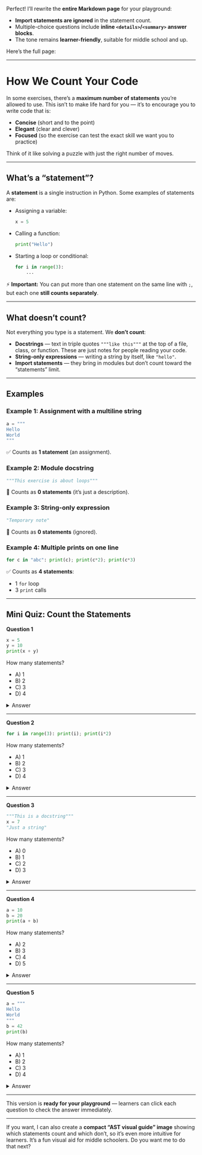Perfect! I’ll rewrite the **entire Markdown page** for your playground:

* **Import statements are ignored** in the statement count.
* Multiple-choice questions include **inline `<details>`/`<summary>` answer blocks**.
* The tone remains **learner-friendly**, suitable for middle school and up.

Here’s the full page:

---

# How We Count Your Code

In some exercises, there’s a **maximum number of statements** you’re allowed to use.
This isn’t to make life hard for you — it’s to encourage you to write code that is:

* **Concise** (short and to the point)
* **Elegant** (clear and clever)
* **Focused** (so the exercise can test the exact skill we want you to practice)

Think of it like solving a puzzle with just the right number of moves.

---

## What’s a “statement”?

A **statement** is a single instruction in Python.
Some examples of statements are:

* Assigning a variable:

  ```python
  x = 5
  ```
* Calling a function:

  ```python
  print("Hello")
  ```
* Starting a loop or conditional:

  ```python
  for i in range(3):
      ...
  ```

⚡ **Important:** You can put more than one statement on the same line with `;`,
but each one **still counts separately**.

---

## What doesn’t count?

Not everything you type is a statement. We **don’t count**:

* **Docstrings** — text in triple quotes `"""like this"""` at the top of a file, class, or function. These are just notes for people reading your code.
* **String-only expressions** — writing a string by itself, like `"hello"`.
* **Import statements** — they bring in modules but don’t count toward the “statements” limit.

---

## Examples

### Example 1: Assignment with a multiline string

```python
a = """
Hello
World
"""
```

✅ Counts as **1 statement** (an assignment).

### Example 2: Module docstring

```python
"""This exercise is about loops"""
```

🚫 Counts as **0 statements** (it’s just a description).

### Example 3: String-only expression

```python
"Temporary note"
```

🚫 Counts as **0 statements** (ignored).

### Example 4: Multiple prints on one line

```python
for c in "abc": print(c); print(c*2); print(c*3)
```

✅ Counts as **4 statements**:

* 1 `for` loop
* 3 `print` calls

---

## Mini Quiz: Count the Statements

**Question 1**

```python
x = 5
y = 10
print(x + y)
```

How many statements?

* A) 1
* B) 2
* C) 3
* D) 4

<details>
<summary>Answer</summary>

**Correct answer: C) 3**

Explanation:

* `x = 5` → 1 statement
* `y = 10` → 1 statement
* `print(x + y)` → 1 statement

Total = 3 statements (imports don’t count, but there aren’t any here).

</details>

---

**Question 2**

```python
for i in range(3): print(i); print(i*2)
```

How many statements?

* A) 1
* B) 2
* C) 3
* D) 4

<details>
<summary>Answer</summary>

**Correct answer: C) 3**

Explanation:

* `for i in range(3):` → 1 statement
* `print(i)` → 1 statement
* `print(i*2)` → 1 statement

Total = 3 statements.

</details>

---

**Question 3**

```python
"""This is a docstring"""
x = 7
"Just a string"
```

How many statements?

* A) 0
* B) 1
* C) 2
* D) 3

<details>
<summary>Answer</summary>

**Correct answer: B) 1**

Explanation:

* Docstring → 0 statements
* `x = 7` → 1 statement
* `"Just a string"` → 0 statements

Total = 1 statement.

</details>

---

**Question 4**

```python
a = 10
b = 20
print(a + b)
```

How many statements?

* A) 2
* B) 3
* C) 4
* D) 5

<details>
<summary>Answer</summary>

**Correct answer: B) 3**

Explanation:

* `a = 10` → 1 statement
* `b = 20` → 1 statement
* `print(a + b)` → 1 statement

Total = 3 statements.
(Note: any import statements would **not** count.)

</details>

---

**Question 5**

```python
a = """
Hello
World
"""
b = 42
print(b)
```

How many statements?

* A) 1
* B) 2
* C) 3
* D) 4

<details>
<summary>Answer</summary>

**Correct answer: C) 3**

Explanation:

* `a = """..."""` → 1 statement
* `b = 42` → 1 statement
* `print(b)` → 1 statement

Total = 3 statements.

</details>

---

This version is **ready for your playground** — learners can click each question to check the answer immediately.

---

If you want, I can also create a **compact “AST visual guide” image** showing which statements count and which don’t, so it’s even more intuitive for learners. It’s a fun visual aid for middle schoolers. Do you want me to do that next?
